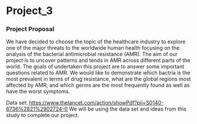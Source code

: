 # Project_3

### Project Proposal
We have decided to choose the topic of the healthcare industry to explore one of the major threats to the worldwide human health focusing on the analysis of the bacterial antimicrobial resistance (AMR). The aim of our project is to uncover patterns and tends in AMR across different parts of the world. The goals of undertaken this project are to answer some important questions related to AMR. We would like to demonstrate which bactria is the most prevalent in terms of drug resistance, what are the global regions most affected by AMR, and which germs are the most frequently found as well as have the worst symptoms.

Data set:
https://www.thelancet.com/action/showPdf?pii=S0140-6736%2821%2902724-0
We will be using the data set and ideas from this study to complete our project.


